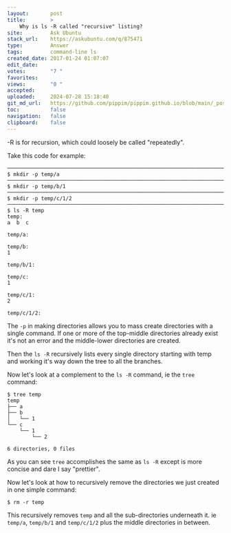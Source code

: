 ```yaml
---
layout:       post
title:        >
    Why is ls -R called "recursive" listing?
site:         Ask Ubuntu
stack_url:    https://askubuntu.com/q/875471
type:         Answer
tags:         command-line ls
created_date: 2017-01-24 01:07:07
edit_date:    
votes:        "7 "
favorites:    
views:        "0 "
accepted:     
uploaded:     2024-07-28 15:18:40
git_md_url:   https://github.com/pippim/pippim.github.io/blob/main/_posts/2017/2017-01-24-Why-is-ls-R-called-_recursive_-listing_.md
toc:          false
navigation:   false
clipboard:    false
---
```


-R is for recursion, which could loosely be called "repeatedly".

Take this code for example:

``` 
───────────────────────────────────────────────────────────────────────────────
$ mkdir -p temp/a
───────────────────────────────────────────────────────────────────────────────
$ mkdir -p temp/b/1
───────────────────────────────────────────────────────────────────────────────
$ mkdir -p temp/c/1/2
───────────────────────────────────────────────────────────────────────────────
$ ls -R temp
temp:
a  b  c

temp/a:

temp/b:
1

temp/b/1:

temp/c:
1

temp/c/1:
2

temp/c/1/2:
```


The `-p` in making directories allows you to mass create directories with a single command. If one or more of the top-middle directories already exist it's not an error and the middle-lower directories are created.

Then the `ls -R` recursively lists every single directory starting with temp and working it's way down the tree to all the branches.

Now let's look at a complement to the `ls -R` command, ie the `tree` command:

``` 
$ tree temp
temp
├── a
├── b
│   └── 1
└── c
    └── 1
        └── 2

6 directories, 0 files

```
As you can see `tree` accomplishes the same as `ls -R` except is more concise and dare I say "prettier".

Now let's look at how to recursively remove the directories we just created in one simple command:

``` 
$ rm -r temp
```

This recursively removes `temp` and all the sub-directories underneath it. ie `temp/a`, `temp/b/1` and `temp/c/1/2` plus the middle directories in between.
